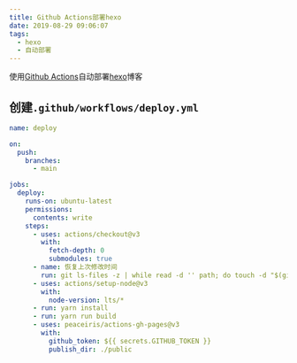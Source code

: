 ```yaml
---
title: Github Actions部署hexo
date: 2019-08-29 09:06:07
tags:
  - hexo
  - 自动部署
---
```


使用[Github Actions]自动部署[hexo]博客

<!--more-->

## 创建`.github/workflows/deploy.yml`

```yml .github/workflows/deploy.yml
name: deploy

on:
  push:
    branches:
      - main

jobs:
  deploy:
    runs-on: ubuntu-latest
    permissions:
      contents: write
    steps:
      - uses: actions/checkout@v3
        with:
          fetch-depth: 0
          submodules: true
      - name: 恢复上次修改时间
        run: git ls-files -z | while read -d '' path; do touch -d "$(git log -1 --format="@%ct" "$path")" "$path"; done
      - uses: actions/setup-node@v3
        with:
          node-version: lts/*
      - run: yarn install
      - run: yarn run build
      - uses: peaceiris/actions-gh-pages@v3
        with:
          github_token: ${{ secrets.GITHUB_TOKEN }}
          publish_dir: ./public
```

[github actions]: https://docs.github.com/zh/actions
[hexo]: https://hexo.io

